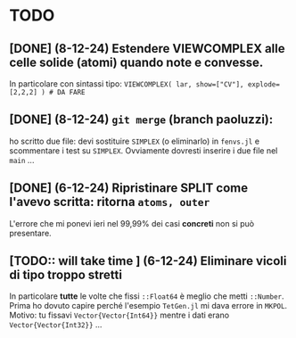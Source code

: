 # TODO 

## [DONE] (8-12-24) Estendere VIEWCOMPLEX alle celle solide (atomi) quando note e convesse. 
   In particolare con sintassi tipo:
   `VIEWCOMPLEX( lar, show=["CV"], explode=[2,2,2] ) # DA FARE`
   
## [DONE] (8-12-24) `git merge` (branch paoluzzi): 
ho scritto due file:
devi sostituire `SIMPLEX`  (o eliminarlo)  in `fenvs.jl`
e scommentare i test su `SIMPLEX`.  Ovviamente dovresti inserire i due file nel `main` ...

## [DONE] (6-12-24) Ripristinare SPLIT come l'avevo scritta: ritorna `atoms, outer`
L'errore che mi ponevi ieri nel 99,99% dei casi **concreti** non si può presentare.  

## [TODO:: will take time ] (6-12-24) Eliminare vicoli di tipo troppo stretti

In particolare **tutte** le volte che fissi `::Float64` è meglio che metti `::Number`.
Prima ho dovuto capire perché l'esempio `TetGen.jl`  mi dava errore in `MKPOL`.
Motivo:  tu fissavi `Vector{Vector{Int64}}` mentre i dati erano `Vector{Vector{Int32}}` ...





